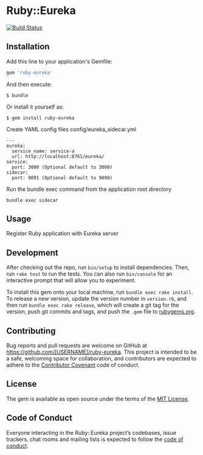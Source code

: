 # Ruby::Eureka

[![Build Status](https://travis-ci.org/harmoney-jianbo/ruby-eureka.svg?branch=master)](https://travis-ci.org/harmoney-jianbo/ruby-eureka)

## Installation

Add this line to your application's Gemfile:

```ruby
gem 'ruby-eureka'
```

And then execute:

    $ bundle

Or install it yourself as:

    $ gem install ruby-eureka

Create YAML config files config/eureka_sidecar.yml

    ---
    eureka:
      service_name: service-a
      url: http://localhost:8761/eureka/
    service:
      port: 3000 (Optional default to 3000)
    sidecar:
      port: 9091 (Optional default to 9090)

Run the bundle exec command from the application root directory

    bundle exec sidecar

## Usage

Register Ruby application with Eureka server

## Development

After checking out the repo, run `bin/setup` to install dependencies. Then, run `rake test` to run the tests. You can also run `bin/console` for an interactive prompt that will allow you to experiment.

To install this gem onto your local machine, run `bundle exec rake install`. To release a new version, update the version number in `version.rb`, and then run `bundle exec rake release`, which will create a git tag for the version, push git commits and tags, and push the `.gem` file to [rubygems.org](https://rubygems.org).

## Contributing

Bug reports and pull requests are welcome on GitHub at https://github.com/[USERNAME]/ruby-eureka. This project is intended to be a safe, welcoming space for collaboration, and contributors are expected to adhere to the [Contributor Covenant](http://contributor-covenant.org) code of conduct.

## License

The gem is available as open source under the terms of the [MIT License](https://opensource.org/licenses/MIT).

## Code of Conduct

Everyone interacting in the Ruby::Eureka project’s codebases, issue trackers, chat rooms and mailing lists is expected to follow the [code of conduct](https://github.com/[USERNAME]/ruby-eureka/blob/master/CODE_OF_CONDUCT.md).
